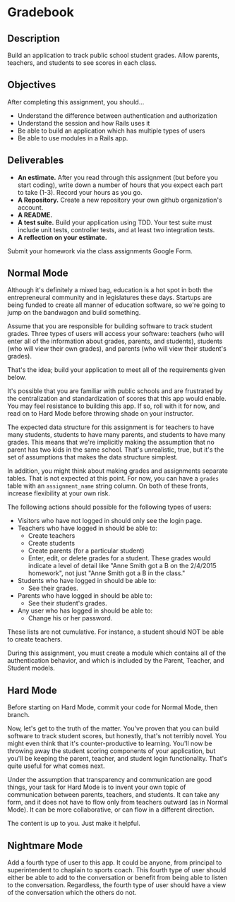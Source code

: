 # Gradebook

## Description

Build an application to track public school student grades.  Allow parents, teachers, and students to see scores in each class.

## Objectives

After completing this assignment, you should...

* Understand the difference between authentication and authorization
* Understand the session and how Rails uses it
* Be able to build an application which has multiple types of users
* Be able to use modules in a Rails app.

## Deliverables

* **An estimate.**  After you read through this assignment (but before you start coding), write down a number of hours that you expect each part to take (1-3).  Record your hours as you go.
* **A Repository.** Create a new repository your own github organization's account.
* **A README.**
* **A test suite.** Build your application using TDD.  Your test suite must include unit tests, controller tests, and at least two integration tests.
* **A reflection on your estimate.**

Submit your homework via the class assignments Google Form.

## Normal Mode

Although it's definitely a mixed bag, education is a hot spot in both the entrepreneural community and in legislatures these days.  Startups are being funded to create all manner of education software, so we're going to jump on the bandwagon and build something.

Assume that you are responsible for building software to track student grades.  Three types of users will access your software: teachers (who will enter all of the information about grades, parents, and students), students (who will view their own grades), and parents (who will view their student's grades).

That's the idea; build your application to meet all of the requirements given below.

It's possible that you are familiar with public schools and are frustrated by the centralization and standardization of scores that this app would enable.  You may feel resistance to building this app.  If so, roll with it for now, and read on to Hard Mode before throwing shade on your instructor.

The expected data structure for this assignment is for teachers to have many students, students to have many parents, and students to have many grades.  This means that we're implicitly making the assumption that no parent has two kids in the same school.  That's unrealistic, true, but it's the set of assumptions that makes the data structure simplest.  

In addition, you might think about making grades and assignments separate tables.  That is not expected at this point.  For now, you can have a `grades` table with an `assignment_name` string column.  On both of these fronts, increase flexibility at your own risk.

The following actions should possible for the following types of users:

* Visitors who have not logged in should only see the login page.
* Teachers who have logged in should be able to:
  * Create teachers
  * Create students
  * Create parents (for a particular student)
  * Enter, edit, or delete grades for a student.  These grades would indicate a level of detail like "Anne Smith got a B on the 2/4/2015 homework", not just "Anne Smith got a B in the class."
* Students who have logged in should be able to:
  * See their grades.
* Parents who have logged in should be able to:
  * See their student's grades.
* Any user who has logged in should be able to:
  * Change his or her password.

These lists are not cumulative.  For instance, a student should NOT be able to create teachers.

During this assignment, you must create a module which contains all of the authentication behavior, and which is included by the Parent, Teacher, and Student models.

## Hard Mode

Before starting on Hard Mode, commit your code for Normal Mode, then branch.

Now, let's get to the truth of the matter.  You've proven that you can build software to track student scores, but honestly, that's not terribly novel.  You might even think that it's counter-productive to learning.  You'll now be throwing away the student scoring components of your application, but you'll be keeping the parent, teacher, and student login functionality.  That's quite useful for what comes next.

Under the assumption that transparency and communication are good things, your task for Hard Mode is to invent your own topic of communication between parents, teachers, and students.  It can take any form, and it does not have to flow only from teachers outward (as in Normal Mode).  It can be more collaborative, or can flow in a different direction.

The content is up to you.  Just make it helpful.

## Nightmare Mode

Add a fourth type of user to this app.  It could be anyone, from principal to superintendent to chaplain to sports coach.  This fourth type of user should either be able to add to the conversation or benefit from being able to listen to the conversation.  Regardless, the fourth type of user should have a view of the conversation which the others do not.
